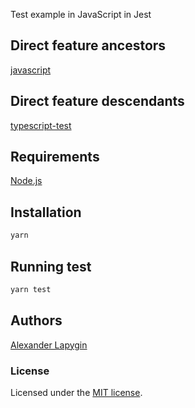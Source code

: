 Test example in JavaScript in Jest

## Direct feature ancestors

[javascript](https://github.com/softspider/javascript)

## Direct feature descendants

[typescript-test](https://github.com/softspider/typescript-test)

## Requirements

[Node.js](https://nodejs.org/en/download/package-manager/)

## Installation

```sh
yarn
```

## Running test

```sh
yarn test
```

## Authors

[Alexander Lapygin](https://github.com/AlexanderLapygin)

### License

Licensed under the [MIT license](./LICENSE).

